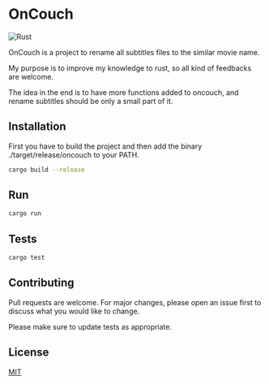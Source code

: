 # OnCouch
![Rust](https://github.com/thiagodsti/oncouch/workflows/Rust/badge.svg)

OnCouch is a project to rename all subtitles files to the similar movie name.

My purpose is to improve my knowledge to rust, so all kind of feedbacks are welcome.

The idea in the end is to have more functions added to oncouch, and rename subtitles should be only a small part of it.


## Installation

First you have to build the project and then add the binary ./target/release/oncouch to your PATH.

```bash
cargo build --release
```

## Run

```bash
cargo run
```

## Tests

```bash
cargo test
```

## Contributing
Pull requests are welcome. For major changes, please open an issue first to discuss what you would like to change.

Please make sure to update tests as appropriate.

## License
[MIT](https://choosealicense.com/licenses/mit/)
